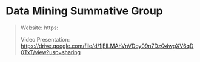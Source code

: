# Data Mining Summative Group
> Website: https:
> 
> Video Presentation: https://drive.google.com/file/d/1jElLMAhVnVDoy09n7DzQ4wgXV6qD0TxT/view?usp=sharing

